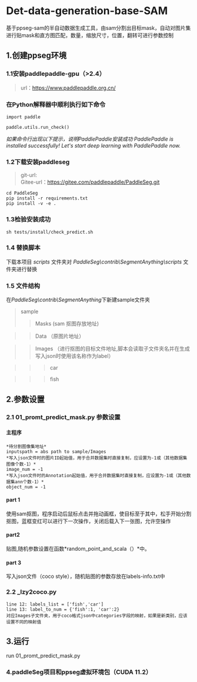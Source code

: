 # Det-data-generation-base-SAM
基于ppseg-sam的半自动数据生成工具，由sam分割出目标mask，自动对图片集进行贴mask和直方图匹配，数量，缩放尺寸，位置，翻转可进行参数控制

## 1.创建ppseg环境
### 1.1安装paddlepaddle-gpu（>2.4）
> url：https://www.paddlepaddle.org.cn/
### 在Python解释器中顺利执行如下命令
```
import paddle

paddle.utils.run_check()
```
*如果命令行出现以下提示，说明PaddlePaddle安装成功*
*PaddlePaddle is installed successfully! Let's start deep learning with PaddlePaddle now.*

### 1.2下载安装paddleseg
> git-url:  
> Gitee-url：https://gitee.com/paddlepaddle/PaddleSeg.git
```
cd PaddleSeg
pip install -r requirements.txt
pip install -v -e .
```
### 1.3检验安装成功
```
sh tests/install/check_predict.sh
```
### 1.4 替换脚本
下载本项目 *scripts* 文件夹对 *PaddleSeg\contrib\SegmentAnything\scripts* 文件夹进行替换
### 1.5 文件结构
在*PaddleSeg\contrib\SegmentAnything*下新建sample文件夹
> sample
> > Masks (sam 抠图存放地址)

> > Data （原图片地址）

> > Images （进行抠图的目标文件地址,脚本会读取子文件夹名并在生成写入json时使用该名称作为label）

> > > car

> > > fish

## 2.参数设置
### 2.1 01_promt_predict_mask.py 参数设置
#### 主程序
    *待分割图像集地址*
    inputspath = abs path to sample/Images  
    *写入json文件时的图片ID起始值，用于合并数据集时直接复制，应设置为-1或（其他数据集图像个数-1）*
    image_num = -1
    *写入json文件时的Annotation起始值，用于合并数据集时直接复制，应设置为-1或（其他数据集ann个数-1）*
    object_num = -1
#### part 1
  使用sam抠图，程序启动后鼠标点击并拖动画框，使目标至于其中，松手开始分割抠图，蓝框变红可以进行下一次操作，关闭后载入下一张图，允许空操作
#### part2
  贴图,随机参数设置在函数*random_point_and_scala（）*中。
#### part 3
  写入json文件（coco style），随机贴图的参数存放在labels-info.txt中
### 2.2 _lzy2coco.py
    line 12: labels_list = ['fish','car']
    line 13: label_to_num = {'fish':1, 'car':2}
    对应Images子文件夹，用于coco格式json中categories字段的映射，如果是新类别，应该设置不同的映射值
## 3.运行
run 01_promt_predict_mask.py
### 4.paddleSeg项目和ppseg虚拟环境包（CUDA 11.2）
    

